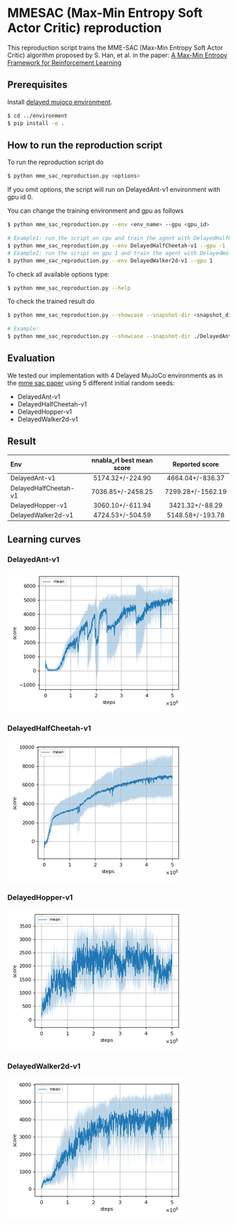 # MMESAC (Max-Min Entropy Soft Actor Critic) reproduction

This reproduction script trains the MME-SAC (Max-Min Entropy Soft Actor Critic) algorithm proposed by 
S. Han, et al. in the paper: [A Max-Min Entropy Framework for Reinforcement Learning](https://arxiv.org/abs/2106.10517)

## Prerequisites

Install [delayed mujoco environment](../environment).

```sh
$ cd ../environment
$ pip install -e .
```

## How to run the reproduction script

To run the reproduction script do

```sh
$ python mme_sac_reproduction.py <options>
```

If you omit options, the script will run on DelayedAnt-v1 environment with gpu id 0.

You can change the training environment and gpu as follows

```sh
$ python mme_sac_reproduction.py --env <env_name> --gpu <gpu_id>
```

```sh
# Example1: run the script on cpu and train the agent with DelayedHalfCheetah:
$ python mme_sac_reproduction.py --env DelayedHalfCheetah-v1 --gpu -1
# Example2: run the script on gpu 1 and train the agent with DelayedWalker2d:
$ python mme_sac_reproduction.py --env DelayedWalker2d-v1 --gpu 1
```

To check all available options type:

```sh
$ python mme_sac_reproduction.py --help
```

To check the trained result do

```sh
$ python mme_sac_reproduction.py --showcase --snapshot-dir <snapshot_dir> --render
```

```sh
# Example:
$ python mme_sac_reproduction.py --showcase --snapshot-dir ./DelayedAnt-v1/seed-1/iteration-10000/ --render
```

## Evaluation

We tested our implementation with 4 Delayed MuJoCo environments as in the [mme sac paper](https://arxiv.org/abs/2106.10517) using 5 different initial random seeds:

- DelayedAnt-v1
- DelayedHalfCheetah-v1
- DelayedHopper-v1
- DelayedWalker2d-v1

## Result

|Env|nnabla_rl best mean score|Reported score|
|:---|:---:|:---:|
|DelayedAnt-v1|5174.32+/-224.90|4664.04+/-836.37|
|DelayedHalfCheetah-v1|7036.85+/-2458.25|7299.28+/-1562.19|
|DelayedHopper-v1|3060.10+/-611.94|3421.32+/-88.29|
|DelayedWalker2d-v1|4724.53+/-504.59|5148.58+/-193.78|

## Learning curves

### DelayedAnt-v1

![DelayedAnt-v1 Result](reproduction_results/DelayedAnt-v1_results/result.png)

### DelayedHalfCheetah-v1

![DelayedHalfCheetah-v1 Result](reproduction_results/DelayedHalfCheetah-v1_results/result.png)

### DelayedHopper-v1

![DelayedHopper-v1 Result](reproduction_results/DelayedHopper-v1_results/result.png)

### DelayedWalker2d-v1

![DelayedWalker2d-v1 Result](reproduction_results/DelayedWalker2d-v1_results/result.png)
